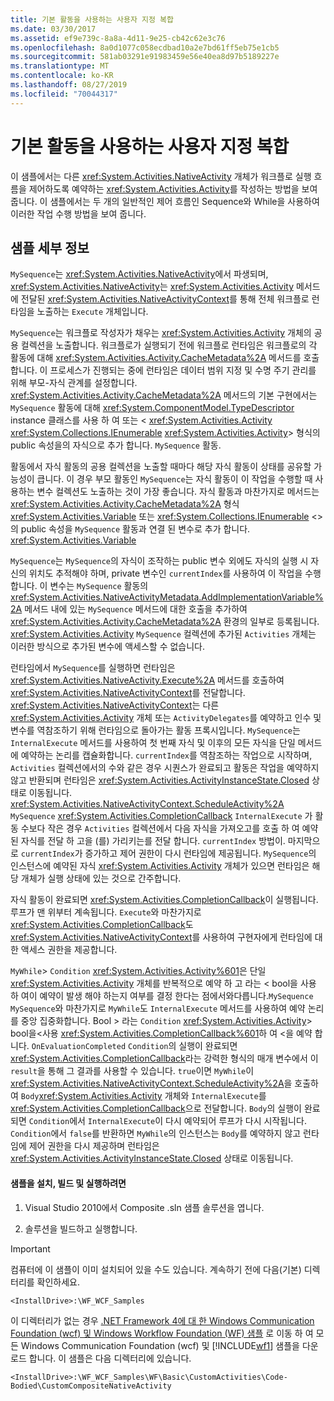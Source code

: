 ```yaml
---
title: 기본 활동을 사용하는 사용자 지정 복합
ms.date: 03/30/2017
ms.assetid: ef9e739c-8a8a-4d11-9e25-cb42c62e3c76
ms.openlocfilehash: 8a0d1077c058ecdbad10a2e7bd61ff5eb75e1cb5
ms.sourcegitcommit: 581ab03291e91983459e56e40ea8d97b5189227e
ms.translationtype: MT
ms.contentlocale: ko-KR
ms.lasthandoff: 08/27/2019
ms.locfileid: "70044317"
---
```

# <a name="custom-composite-using-native-activity"></a>기본 활동을 사용하는 사용자 지정 복합
이 샘플에서는 다른 <xref:System.Activities.NativeActivity> 개체가 워크플로 실행 흐름을 제어하도록 예약하는 <xref:System.Activities.Activity>를 작성하는 방법을 보여 줍니다. 이 샘플에서는 두 개의 일반적인 제어 흐름인 Sequence와 While을 사용하여 이러한 작업 수행 방법을 보여 줍니다.

## <a name="sample-details"></a>샘플 세부 정보
 `MySequence`는 <xref:System.Activities.NativeActivity>에서 파생되며, <xref:System.Activities.NativeActivity>는 <xref:System.Activities.Activity> 메서드에 전달된 <xref:System.Activities.NativeActivityContext>를 통해 전체 워크플로 런타임을 노출하는 `Execute` 개체입니다.

 `MySequence`는 워크플로 작성자가 채우는 <xref:System.Activities.Activity> 개체의 공용 컬렉션을 노출합니다. 워크플로가 실행되기 전에 워크플로 런타임은 워크플로의 각 활동에 대해 <xref:System.Activities.Activity.CacheMetadata%2A> 메서드를 호출합니다. 이 프로세스가 진행되는 중에 런타임은 데이터 범위 지정 및 수명 주기 관리를 위해 부모-자식 관계를 설정합니다. <xref:System.Activities.Activity.CacheMetadata%2A> 메서드의 기본 구현에서는 `MySequence` 활동에 대해 <xref:System.ComponentModel.TypeDescriptor> instance 클래스를 사용 하 여 또는 \< <xref:System.Activities.Activity> <xref:System.Collections.IEnumerable> <xref:System.Activities.Activity>> 형식의 public 속성을의 자식으로 추가 합니다. `MySequence` 활동.

 활동에서 자식 활동의 공용 컬렉션을 노출할 때마다 해당 자식 활동이 상태를 공유할 가능성이 큽니다. 이 경우 부모 활동인 `MySequence`는 자식 활동이 이 작업을 수행할 때 사용하는 변수 컬렉션도 노출하는 것이 가장 좋습니다. 자식 활동과 마찬가지로 메서드는 <xref:System.Activities.Activity.CacheMetadata%2A> 형식 <xref:System.Activities.Variable> 또는 <xref:System.Collections.IEnumerable> \<>의 public 속성을 `MySequence` 활동과 연결 된 변수로 추가 합니다. <xref:System.Activities.Variable>

 `MySequence`는 `MySequence`의 자식이 조작하는 public 변수 외에도 자식의 실행 시 자신의 위치도 추적해야 하며, private 변수인 `currentIndex`를 사용하여 이 작업을 수행합니다. 이 변수는 `MySequence` 활동의 <xref:System.Activities.NativeActivityMetadata.AddImplementationVariable%2A> 메서드 내에 있는 `MySequence` 메서드에 대한 호출을 추가하여 <xref:System.Activities.Activity.CacheMetadata%2A> 환경의 일부로 등록됩니다. <xref:System.Activities.Activity> `MySequence` 컬렉션에 추가된 `Activities` 개체는 이러한 방식으로 추가된 변수에 액세스할 수 없습니다.

 런타임에서 `MySequence`를 실행하면 런타임은 <xref:System.Activities.NativeActivity.Execute%2A> 메서드를 호출하여 <xref:System.Activities.NativeActivityContext>를 전달합니다. <xref:System.Activities.NativeActivityContext>는 다른 <xref:System.Activities.Activity> 개체 또는 `ActivityDelegates`를 예약하고 인수 및 변수를 역참조하기 위해 런타임으로 돌아가는 활동 프록시입니다. `MySequence`는 `InternalExecute` 메서드를 사용하여 첫 번째 자식 및 이후의 모든 자식을 단일 메서드에 예약하는 논리를 캡슐화합니다. `currentIndex`를 역참조하는 작업으로 시작하며, `Activities` 컬렉션에서의 수와 같은 경우 시퀀스가 완료되고 활동은 작업을 예약하지 않고 반환되며 런타임은 <xref:System.Activities.ActivityInstanceState.Closed> 상태로 이동됩니다. <xref:System.Activities.NativeActivityContext.ScheduleActivity%2A> `MySequence` <xref:System.Activities.CompletionCallback> `InternalExecute` 가 활동 수보다 작은 경우 `Activities` 컬렉션에서 다음 자식을 가져오고를 호출 하 여 예약 된 자식를 전달 하 고을 (를) 가리키는를 전달 합니다. `currentIndex` 방법이. 마지막으로 `currentIndex`가 증가하고 제어 권한이 다시 런타임에 제공됩니다. `MySequence`의 인스턴스에 예약된 자식 <xref:System.Activities.Activity> 개체가 있으면 런타임은 해당 개체가 실행 상태에 있는 것으로 간주합니다.

 자식 활동이 완료되면 <xref:System.Activities.CompletionCallback>이 실행됩니다. 루프가 맨 위부터 계속됩니다. `Execute`와 마찬가지로 <xref:System.Activities.CompletionCallback>도 <xref:System.Activities.NativeActivityContext>를 사용하여 구현자에게 런타임에 대한 액세스 권한을 제공합니다.

 `MyWhile`\> `Condition` <xref:System.Activities.Activity%601>은 단일 <xref:System.Activities.Activity> 개체를 반복적으로 예약 하 고 라는 < bool을 사용 하 여이 예약이 발생 해야 하는지 여부를 결정 한다는 점에서와다릅니다.`MySequence` `MySequence`와 마찬가지로 `MyWhile`도 `InternalExecute` 메서드를 사용하여 예약 논리를 중앙 집중화합니다. Bool > 라는 `Condition` <xref:System.Activities.Activity>\> bool을\<사용 <xref:System.Activities.CompletionCallback%601>하 여 <을 예약 합니다. `OnEvaluationCompleted` `Condition`의 실행이 완료되면 <xref:System.Activities.CompletionCallback>라는 강력한 형식의 매개 변수에서 이 `result`을 통해 그 결과를 사용할 수 있습니다. `true`이면 `MyWhile`이 <xref:System.Activities.NativeActivityContext.ScheduleActivity%2A>을 호출하여 `Body`<xref:System.Activities.Activity> 개체와 `InternalExecute`를 <xref:System.Activities.CompletionCallback>으로 전달합니다. `Body`의 실행이 완료되면 `Condition`에서 `InternalExecute`이 다시 예약되어 루프가 다시 시작됩니다. `Condition`에서 `false`를 반환하면 `MyWhile`의 인스턴스는 `Body`를 예약하지 않고 런타임에 제어 권한을 다시 제공하며 런타임은 <xref:System.Activities.ActivityInstanceState.Closed> 상태로 이동됩니다.

#### <a name="to-set-up-build-and-run-the-sample"></a>샘플을 설치, 빌드 및 실행하려면

1. Visual Studio 2010에서 Composite .sln 샘플 솔루션을 엽니다.

2. 솔루션을 빌드하고 실행합니다.

> [!IMPORTANT]
> 컴퓨터에 이 샘플이 이미 설치되어 있을 수도 있습니다. 계속하기 전에 다음(기본) 디렉터리를 확인하세요.  
>   
> `<InstallDrive>:\WF_WCF_Samples`  
>   
> 이 디렉터리가 없는 경우 [.NET Framework 4에 대 한 Windows Communication Foundation (wcf) 및 Windows Workflow Foundation (WF) 샘플](https://go.microsoft.com/fwlink/?LinkId=150780) 로 이동 하 여 모든 Windows Communication Foundation (wcf) 및 [!INCLUDE[wf1](../../../../includes/wf1-md.md)] 샘플을 다운로드 합니다. 이 샘플은 다음 디렉터리에 있습니다.  
>   
> `<InstallDrive>:\WF_WCF_Samples\WF\Basic\CustomActivities\Code-Bodied\CustomCompositeNativeActivity`
